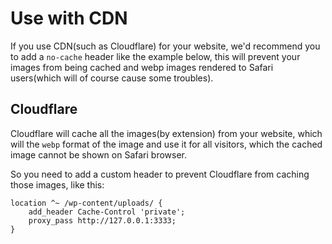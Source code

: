 # Use with CDN

If you use CDN(such as Cloudflare) for your website, we'd recommend you to add a `no-cache` header like the example below, this will prevent your images from being cached and webp images rendered to Safari users(which will of course cause some troubles).

## Cloudflare

Cloudflare will cache all the images(by extension) from your website, which will the `webp` format of the image and use it for all visitors, which the cached image cannot be shown on Safari browser.

So you need to add a custom header to prevent Cloudflare from caching those images, like this:

```
location ^~ /wp-content/uploads/ {
    add_header Cache-Control 'private';
    proxy_pass http://127.0.0.1:3333;
}
```